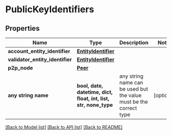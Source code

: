 # PublicKeyIdentifiers


## Properties
Name | Type | Description | Notes
------------ | ------------- | ------------- | -------------
**account_entity_identifier** | [**EntityIdentifier**](EntityIdentifier.md) |  | 
**validator_entity_identifier** | [**EntityIdentifier**](EntityIdentifier.md) |  | 
**p2p_node** | [**Peer**](Peer.md) |  | 
**any string name** | **bool, date, datetime, dict, float, int, list, str, none_type** | any string name can be used but the value must be the correct type | [optional]

[[Back to Model list]](../README.md#documentation-for-models) [[Back to API list]](../README.md#documentation-for-api-endpoints) [[Back to README]](../README.md)


